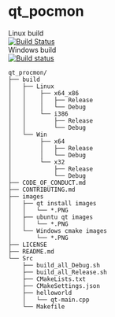 # qt_pocmon 
Linux build  
[![Build Status](https://travis-ci.com/kwl3434/qt_procmon.svg?branch=master)](https://travis-ci.com/kwl3434/qt_procmon)<br>
Windows build <br>
[![Build status](https://ci.appveyor.com/api/projects/status/h7g4lej3tbm3fhb0?svg=true)](https://ci.appveyor.com/project/kwl3434/qt-procmon)
```
qt_procmon/
├── build
│   ├── Linux
│   │    ├── x64_x86
│   │    │   ├── Release
│   │    │   └── Debug
│   │    └── i386
│   │        ├── Release
│   │        └── Debug
│   └── Win
│        ├── x64
│        │   ├── Release
│        │   └── Debug
│        └── x32
│            ├── Release
│            └── Debug
├── CODE_OF_CONDUCT.md
├── CONTRIBUTING.md
├── images
│   ├── qt install images
│   │   └── *.PNG
│   ├── ubuntu qt images
│   │   └── *.PNG
│   └── Windows cmake images
│       └── *.PNG
├── LICENSE
├── README.md
└── Src
    ├── build_all_Debug.sh
    ├── build_all_Release.sh
    ├── CMakeLists.txt
    ├── CMakeSettings.json
    ├── helloworld
    │   └── qt-main.cpp
    └── Makefile

```
